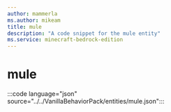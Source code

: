 ```yaml
---
author: mammerla
ms.author: mikeam
title: mule
description: "A code snippet for the mule entity"
ms.service: minecraft-bedrock-edition
---
```


# mule

:::code language="json" source="../../VanillaBehaviorPack/entities/mule.json":::
